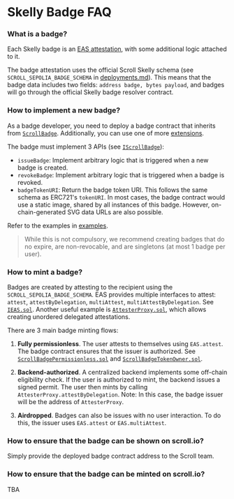 # Skelly Badge FAQ

### What is a badge?

Each Skelly badge is an [EAS attestation](https://docs.attest.sh/docs/core--concepts/attestations), with some additional logic attached to it.

The badge attestation uses the official Scroll Skelly schema (see `SCROLL_SEPOLIA_BADGE_SCHEMA` in [deployments.md](./deployments.md)).
This means that the badge data includes two fields: `address badge, bytes payload`, and badges will go through the official Skelly badge resolver contract.


### How to implement a new badge?

As a badge developer, you need to deploy a badge contract that inherits from [`ScrollBadge`](../src/badge/ScrollBadge.sol).
Additionally, you can use one of more [extensions](../src/badge/extensions).

The badge must implement 3 APIs (see [`IScrollBadge`](../src/interfaces/IScrollBadge.sol)):
- `issueBadge`: Implement arbitrary logic that is triggered when a new badge is created.
- `revokeBadge`: Implement arbitrary logic that is triggered when a badge is revoked.
- `badgeTokenURI`: Return the badge token URI.
  This follows the same schema as ERC721's `tokenURI`.
  In most cases, the badge contract would use a static image, shared by all instances of this badge.
  However, on-chain-generated SVG data URLs are also possible.

Refer to the examples in [examples](../src/badge/examples).

> While this is not compulsory, we recommend creating badges that do no expire, are non-revocable, and are singletons (at most 1 badge per user).


### How to mint a badge?

Badges are created by attesting to the recipient using the `SCROLL_SEPOLIA_BADGE_SCHEMA`.
EAS provides multiple interfaces to attest: `attest`, `attestByDelegation`, `multiAttest`, `multiAttestByDelegation`. See [`IEAS.sol`](https://github.com/ethereum-attestation-service/eas-contracts/blob/master/contracts/IEAS.sol).
Another useful example is [`AttesterProxy.sol`](../src/AttesterProxy.sol), which allows creating unordered delegated attestations.

There are 3 main badge minting flows:
1. **Fully permissionless**.
   The user attests to themselves using `EAS.attest`.
   The badge contract ensures that the issuer is authorized.
   See [`ScrollBadgePermissionless.sol`](../src/badge/examples/ScrollBadgePermissionless.sol) and [`ScrollBadgeTokenOwner.sol`](../src/badge/examples/ScrollBadgeTokenOwner.sol).

2. **Backend-authorized**.
   A centralized backend implements some off-chain eligibility check.
   If the user is authorized to mint, the backend issues a signed permit.
   The user then mints by calling `AttesterProxy.attestByDelegation`.
   Note: In this case, the badge issuer will be the address of `AttesterProxy`.

3. **Airdropped**.
   Badges can also be issues with no user interaction.
   To do this, the issuer uses `EAS.attest` or `EAS.multiAttest`.


### How to ensure that the badge can be shown on scroll.io?

Simply provide the deployed badge contract address to the Scroll team.


### How to ensure that the badge can be minted on scroll.io?

TBA
